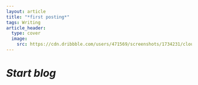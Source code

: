 ```yaml
---
layout: article
title: "*first posting*"
tags: Writing
article_header:
  type: cover
  image:
    src: https://cdn.dribbble.com/users/471569/screenshots/1734231/clouds800_600.jpg
---
```



# *Start blog*

